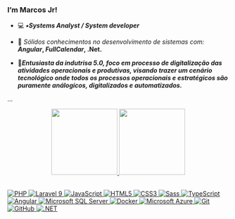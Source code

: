 ### I’m Marcos Jr!  

- 💻 <strong>*▪️Systems Analyst / System developer*</strong>
- 📌 *Sólidos conhecimentos no desenvolvimento de sistemas com:*<strong> *Angular*,  *FullCalendar*, .Net. </strong>


- 🔭<strong>*Entusiasta da indutrisa 5.0, foco em processo de digitalização das atividades operacionais e produtivas, visando trazer um cenário tecnológico onde todos os processos operacionais e estratégicos são puramente análogicos, digitalizados e automatizados.*</strong>

</strong> ...

<div align="center">
  <a href="https://github.com/markos-jr">
  <img height="150em" src="https://github-readme-stats.vercel.app/api?username=luidyreis&show_icons=true&theme=dark&include_all_commits=true&count_private=true"/>
  <img height="150em" src="https://github-readme-stats.vercel.app/api/top-langs/?username=luidyreis&layout=compact&langs_count=7&theme=dark"/>
</div>
  <div style="display: inline_block"><br>

![PHP](https://img.shields.io/badge/-PHP-777BB4?style=flat-square&logo=php&logoColor=white)
![Laravel 9](https://img.shields.io/badge/-Laravel-FF2D20?style=flat-square&logo=laravel&logoColor=white)
![JavaScript](https://img.shields.io/badge/-JavaScript-black?style=flat-square&logo=javascript)
![HTML5](https://img.shields.io/badge/-HTML5-E34F26?style=flat-square&logo=html5&logoColor=white)
![CSS3](https://img.shields.io/badge/-CSS3-1572B6?style=flat-square&logo=css3)
![Sass](https://img.shields.io/badge/-Sass-CC6699?style=flat-square&logo=sass&logoColor=white)
![TypeScript](https://img.shields.io/badge/-TypeScript-007ACC?style=flat-square&logo=typescript&logoColor=white)
![Angular](https://img.shields.io/badge/-Angular-DD0031?style=flat-square&logo=angular)
![Microsoft SQL Server](https://img.shields.io/badge/-SQL%20Server-CC2927?style=flat-square&logo=microsoft-sql-server&logoColor=white)
![Docker](https://img.shields.io/badge/-Docker-2496ED?style=flat-square&logo=docker&logoColor=white)
![Microsoft Azure](https://img.shields.io/badge/Microsoft%20Azure-0089D6?style=flat-square&logo=microsoft-azure&logoColor=white)
![Git](https://img.shields.io/badge/-Git-black?style=flat-square&logo=git)
![GitHub](https://img.shields.io/badge/-GitHub-181717?style=flat-square&logo=github)
 ![.NET](https://img.shields.io/badge/-.NET-blue)


 
</div>

  #
  
